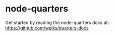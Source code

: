# node-quarters

Get started by reading the node-quarters docs at:
https://github.com/weiks/quarters-docs
